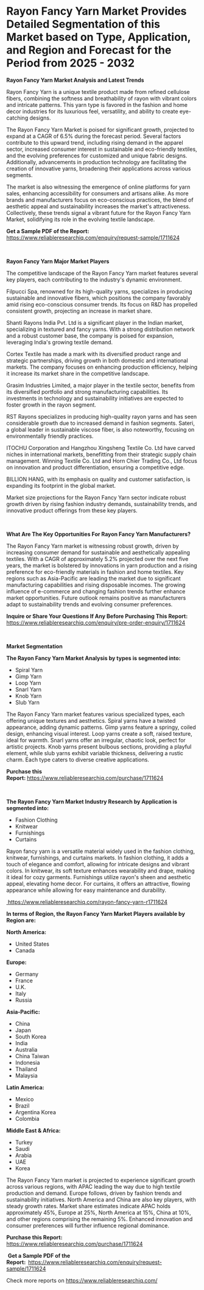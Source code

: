 <p><h1>Rayon Fancy Yarn Market Provides Detailed Segmentation of this Market based on Type, Application, and Region and Forecast for the Period from 2025 - 2032</h1></p><p><strong>Rayon Fancy Yarn Market Analysis and Latest Trends</strong></p>
<p><p>Rayon Fancy Yarn is a unique textile product made from refined cellulose fibers, combining the softness and breathability of rayon with vibrant colors and intricate patterns. This yarn type is favored in the fashion and home decor industries for its luxurious feel, versatility, and ability to create eye-catching designs. </p><p>The Rayon Fancy Yarn Market is poised for significant growth, projected to expand at a CAGR of 6.5% during the forecast period. Several factors contribute to this upward trend, including rising demand in the apparel sector, increased consumer interest in sustainable and eco-friendly textiles, and the evolving preferences for customized and unique fabric designs. Additionally, advancements in production technology are facilitating the creation of innovative yarns, broadening their applications across various segments. </p><p>The market is also witnessing the emergence of online platforms for yarn sales, enhancing accessibility for consumers and artisans alike. As more brands and manufacturers focus on eco-conscious practices, the blend of aesthetic appeal and sustainability increases the market's attractiveness. Collectively, these trends signal a vibrant future for the Rayon Fancy Yarn Market, solidifying its role in the evolving textile landscape.</p></p>
<p><strong>Get a Sample PDF of the Report:&nbsp;</strong> <a href="https://www.reliableresearchiq.com/enquiry/request-sample/1711624?utm_campaign=1102&utm_medium=2&utm_source=Github&utm_content=ia&utm_term=11012025&utm_id=rayon-fancy-yarn">https://www.reliableresearchiq.com/enquiry/request-sample/1711624</a></p>
<p>&nbsp;</p>
<p><strong>Rayon Fancy Yarn Major Market Players</strong></p>
<p><p>The competitive landscape of the Rayon Fancy Yarn market features several key players, each contributing to the industry's dynamic environment. </p><p>Filpucci Spa, renowned for its high-quality yarns, specializes in producing sustainable and innovative fibers, which positions the company favorably amid rising eco-conscious consumer trends. Its focus on R&D has propelled consistent growth, projecting an increase in market share.</p><p>Shanti Rayons India Pvt. Ltd is a significant player in the Indian market, specializing in textured and fancy yarns. With a strong distribution network and a robust customer base, the company is poised for expansion, leveraging India's growing textile demand.</p><p>Cortex Textile has made a mark with its diversified product range and strategic partnerships, driving growth in both domestic and international markets. The company focuses on enhancing production efficiency, helping it increase its market share in the competitive landscape.</p><p>Grasim Industries Limited, a major player in the textile sector, benefits from its diversified portfolio and strong manufacturing capabilities. Its investments in technology and sustainability initiatives are expected to foster growth in the rayon segment.</p><p>RST Rayons specializes in producing high-quality rayon yarns and has seen considerable growth due to increased demand in fashion segments. Sateri, a global leader in sustainable viscose fiber, is also noteworthy, focusing on environmentally friendly practices.</p><p>ITOCHU Corporation and Hangzhou Xingsheng Textile Co. Ltd have carved niches in international markets, benefitting from their strategic supply chain management. Winning Textile Co. Ltd and Horn Chier Trading Co., Ltd focus on innovation and product differentiation, ensuring a competitive edge.</p><p>BILLION HANG, with its emphasis on quality and customer satisfaction, is expanding its footprint in the global market.</p><p>Market size projections for the Rayon Fancy Yarn sector indicate robust growth driven by rising fashion industry demands, sustainability trends, and innovative product offerings from these key players.</p></p>
<p>&nbsp;</p>
<p><strong>What Are The Key Opportunities For Rayon Fancy Yarn Manufacturers?</strong></p>
<p><p>The Rayon Fancy Yarn market is witnessing robust growth, driven by increasing consumer demand for sustainable and aesthetically appealing textiles. With a CAGR of approximately 5.2% projected over the next five years, the market is bolstered by innovations in yarn production and a rising preference for eco-friendly materials in fashion and home textiles. Key regions such as Asia-Pacific are leading the market due to significant manufacturing capabilities and rising disposable incomes. The growing influence of e-commerce and changing fashion trends further enhance market opportunities. Future outlook remains positive as manufacturers adapt to sustainability trends and evolving consumer preferences.</p></p>
<p><strong>Inquire or Share Your Questions If Any Before Purchasing This Report:</strong> <a href="https://www.reliableresearchiq.com/enquiry/pre-order-enquiry/1711624?utm_campaign=1102&utm_medium=2&utm_source=Github&utm_content=ia&utm_term=11012025&utm_id=rayon-fancy-yarn">https://www.reliableresearchiq.com/enquiry/pre-order-enquiry/1711624</a></p>
<p>&nbsp;</p>
<p><strong>Market Segmentation</strong></p>
<p><strong>The Rayon Fancy Yarn Market Analysis by types is segmented into:</strong></p>
<p><ul><li>Spiral Yarn</li><li>Gimp Yarn</li><li>Loop Yarn</li><li>Snarl Yarn</li><li>Knob Yarn</li><li>Slub Yarn</li></ul></p>
<p><p>The Rayon Fancy Yarn market features various specialized types, each offering unique textures and aesthetics. Spiral yarns have a twisted appearance, adding dynamic patterns. Gimp yarns feature a springy, coiled design, enhancing visual interest. Loop yarns create a soft, raised texture, ideal for warmth. Snarl yarns offer an irregular, chaotic look, perfect for artistic projects. Knob yarns present bulbous sections, providing a playful element, while slub yarns exhibit variable thickness, delivering a rustic charm. Each type caters to diverse creative applications.</p></p>
<p><strong>Purchase this Report:&nbsp;</strong><a href="https://www.reliableresearchiq.com/purchase/1711624?utm_campaign=1102&utm_medium=2&utm_source=Github&utm_content=ia&utm_term=11012025&utm_id=rayon-fancy-yarn">https://www.reliableresearchiq.com/purchase/1711624</a></p>
<p>&nbsp;</p>
<p><strong>The Rayon Fancy Yarn Market Industry Research by Application is segmented into:</strong></p>
<p><ul><li>Fashion Clothing</li><li>Knitwear</li><li>Furnishings</li><li>Curtains</li></ul></p>
<p><p>Rayon fancy yarn is a versatile material widely used in the fashion clothing, knitwear, furnishings, and curtains markets. In fashion clothing, it adds a touch of elegance and comfort, allowing for intricate designs and vibrant colors. In knitwear, its soft texture enhances wearability and drape, making it ideal for cozy garments. Furnishings utilize rayon's sheen and aesthetic appeal, elevating home decor. For curtains, it offers an attractive, flowing appearance while allowing for easy maintenance and durability.</p></p>
<p><a href="https://www.reliableresearchiq.com/rayon-fancy-yarn-r1711624?utm_campaign=1102&utm_medium=2&utm_source=Github&utm_content=ia&utm_term=11012025&utm_id=rayon-fancy-yarn">&nbsp;https://www.reliableresearchiq.com/rayon-fancy-yarn-r1711624</a></p>
<p><strong>In terms of Region, the Rayon Fancy Yarn Market Players available by Region are:</strong></p>
<p>
    <p> <strong> North America: </strong>
        <ul>
            <li>United States</li>
            <li>Canada</li>
        </ul>
        </p> 
    <p> <strong> Europe: </strong>
        <ul>
            <li>Germany</li>
            <li>France</li>
            <li>U.K.</li>
            <li>Italy</li>
            <li>Russia</li>
        </ul>
        </p> 
    <p> <strong> Asia-Pacific: </strong>
        <ul>
            <li>China</li>
            <li>Japan</li>
            <li>South Korea</li>
            <li>India</li>
            <li>Australia</li>
            <li>China Taiwan</li>
            <li>Indonesia</li>
            <li>Thailand</li>
            <li>Malaysia</li>
        </ul>
        </p> 
    <p> <strong> Latin America: </strong>
        <ul>
            <li>Mexico</li>
            <li>Brazil</li>
            <li>Argentina Korea</li>
            <li>Colombia</li>
        </ul>
        </p> 
    <p> <strong> Middle East & Africa: </strong>
        <ul>
            <li>Turkey</li>
            <li>Saudi</li>
            <li>Arabia</li>
            <li>UAE</li>
            <li>Korea</li>
        </ul>
    </p>
    </p>
<p><p>The Rayon Fancy Yarn market is projected to experience significant growth across various regions, with APAC leading the way due to high textile production and demand. Europe follows, driven by fashion trends and sustainability initiatives. North America and China are also key players, with steady growth rates. Market share estimates indicate APAC holds approximately 45%, Europe at 25%, North America at 15%, China at 10%, and other regions comprising the remaining 5%. Enhanced innovation and consumer preferences will further influence regional dominance.</p></p>
<p><strong>Purchase this Report: </strong><a href="https://www.reliableresearchiq.com/purchase/1711624?utm_campaign=1102&utm_medium=2&utm_source=Github&utm_content=ia&utm_term=11012025&utm_id=rayon-fancy-yarn">https://www.reliableresearchiq.com/purchase/1711624</a></p>
<p>&nbsp;<strong>Get a Sample PDF of the Report:&nbsp;&nbsp;</strong><a href="https://www.reliableresearchiq.com/enquiry/request-sample/1711624?utm_campaign=1102&utm_medium=2&utm_source=Github&utm_content=ia&utm_term=11012025&utm_id=rayon-fancy-yarn">https://www.reliableresearchiq.com/enquiry/request-sample/1711624</a></p>
<p><strong></strong></p>
<p>Check more reports on <a href="https://www.reliableresearchiq.com/?utm_campaign=1102&utm_medium=2&utm_source=Github&utm_content=ia&utm_term=11012025&utm_id=rayon-fancy-yarn">https://www.reliableresearchiq.com/</a></p>